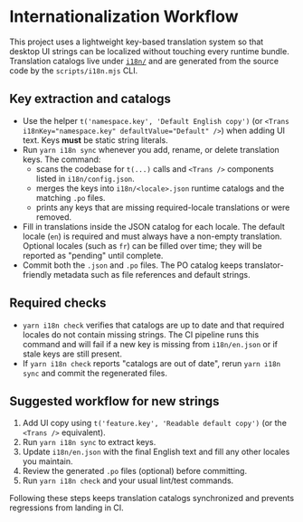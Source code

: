 # Internationalization Workflow

This project uses a lightweight key-based translation system so that desktop UI strings can be
localized without touching every runtime bundle. Translation catalogs live under [`i18n/`](../i18n)
and are generated from the source code by the `scripts/i18n.mjs` CLI.

## Key extraction and catalogs

- Use the helper `t('namespace.key', 'Default English copy')` (or `<Trans i18nKey="namespace.key" defaultValue="Default" />`)
  when adding UI text. Keys **must** be static string literals.
- Run `yarn i18n sync` whenever you add, rename, or delete translation keys. The command:
  - scans the codebase for `t(...)` calls and `<Trans />` components listed in `i18n/config.json`.
  - merges the keys into `i18n/<locale>.json` runtime catalogs and the matching `.po` files.
  - prints any keys that are missing required-locale translations or were removed.
- Fill in translations inside the JSON catalog for each locale. The default locale (`en`) is required
  and must always have a non-empty translation. Optional locales (such as `fr`) can be filled over
  time; they will be reported as "pending" until complete.
- Commit both the `.json` and `.po` files. The PO catalog keeps translator-friendly metadata such as
  file references and default strings.

## Required checks

- `yarn i18n check` verifies that catalogs are up to date and that required locales do not contain
  missing strings. The CI pipeline runs this command and will fail if a new key is missing from
  `i18n/en.json` or if stale keys are still present.
- If `yarn i18n check` reports "catalogs are out of date", rerun `yarn i18n sync` and commit the
  regenerated files.

## Suggested workflow for new strings

1. Add UI copy using `t('feature.key', 'Readable default copy')` (or the `<Trans />` equivalent).
2. Run `yarn i18n sync` to extract keys.
3. Update `i18n/en.json` with the final English text and fill any other locales you maintain.
4. Review the generated `.po` files (optional) before committing.
5. Run `yarn i18n check` and your usual lint/test commands.

Following these steps keeps translation catalogs synchronized and prevents regressions from landing
in CI.
